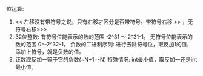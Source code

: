 位运算:
1. << 左移没有带符号之说，只有右移才区分是否带符号。带符号右移 >> ，无符号右移>>>
2. 32位整数:
        有符号位能表示的数的范围 -2^31 ～ 2^31-1。
        无符号位能表示的数的范围 0～2^32-1。
        负数的二进制序列: 进行去除符号位，取反加1的值，添加上符号，就是负数的值。
3. 正数取反加一等于它的负数(~N+1=-N)
        特殊情况: int最小值，取反加一还是int最小值。